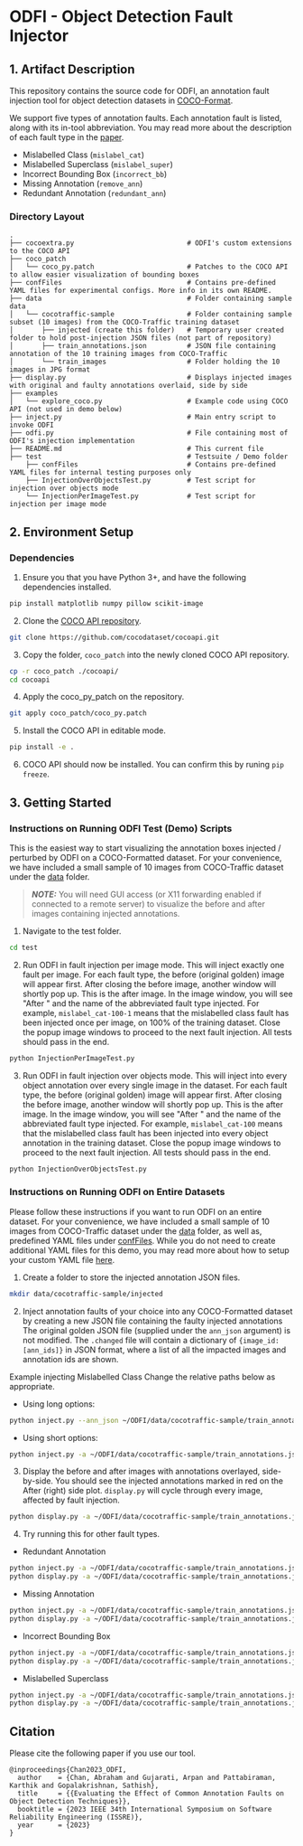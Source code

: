 # ODFI - Object Detection Fault Injector

## 1. Artifact Description

This repository contains the source code for ODFI, an annotation fault injection tool for object detection datasets in [COCO-Format](https://cocodataset.org/#format-data).

We support five types of annotation faults. Each annotation fault is listed, along with its in-tool abbreviation.
You may read more about the description of each fault type in the [paper](https://blogs.ubc.ca/dependablesystemslab/2023/08/07/evaluating-the-effect-of-common-annotation-faults-on-object-detection-techniques-per/).
* Mislabelled Class (`mislabel_cat`)
* Mislabelled Superclass (`mislabel_super`)
* Incorrect Bounding Box (`incorrect_bb`)
* Missing Annotation (`remove_ann`)
* Redundant Annotation (`redundant_ann`)


### Directory Layout

```
.
├── cocoextra.py                            # ODFI's custom extensions to the COCO API
├── coco_patch
│   └── coco_py.patch                       # Patches to the COCO API to allow easier visualization of bounding boxes
├── confFiles                               # Contains pre-defined YAML files for experimental configs. More info in its own README.
├── data                                    # Folder containing sample data
│   └── cocotraffic-sample                  # Folder containing sample subset (10 images) from the COCO-Traffic training dataset
│       ├── injected (create this folder)   # Temporary user created folder to hold post-injection JSON files (not part of repository)
│       ├── train_annotations.json          # JSON file containing annotation of the 10 training images from COCO-Traffic
│       └── train_images                    # Folder holding the 10 images in JPG format
├── display.py                              # Displays injected images with original and faulty annotations overlaid, side by side
├── examples
│   └── explore_coco.py                     # Example code using COCO API (not used in demo below)
├── inject.py                               # Main entry script to invoke ODFI
├── odfi.py                                 # File containing most of ODFI's injection implementation
├── README.md                               # This current file
├── test                                    # Testsuite / Demo folder
    ├── confFiles                           # Contains pre-defined YAML files for internal testing purposes only
    ├── InjectionOverObjectsTest.py         # Test script for injection over objects mode
    └── InjectionPerImageTest.py            # Test script for injection per image mode
```


## 2. Environment Setup

### Dependencies

1. Ensure you that you have Python 3+, and have the following dependencies installed.
```bash
pip install matplotlib numpy pillow scikit-image
```

2. Clone the [COCO API repository](https://github.com/cocodataset/cocoapi.git).
```bash
git clone https://github.com/cocodataset/cocoapi.git
```

3. Copy the folder, `coco_patch` into the newly cloned COCO API repository.
```bash
cp -r coco_patch ./cocoapi/
cd cocoapi
```

4. Apply the coco_py_patch on the repository.
```bash
git apply coco_patch/coco_py.patch
```

5. Install the COCO API in editable mode.
```bash
pip install -e .
```

6. COCO API should now be installed. You can confirm this by runing `pip freeze`.


## 3. Getting Started

### Instructions on Running ODFI Test (Demo) Scripts

This is the easiest way to start visualizing the annotation boxes injected / perturbed by ODFI on a COCO-Formatted dataset.
For your convenience, we have included a small sample of 10 images from COCO-Traffic dataset under the [data](./data/) folder.

> **_NOTE:_**  You will need GUI access (or X11 forwarding enabled if connected to a remote server) to visualize the before and after images containing injected annotations.

1. Navigate to the test folder.
```bash
cd test
```

2. Run ODFI in fault injection per image mode. This will inject exactly one fault per image. For each fault type, the before (original golden) image will appear first.
After closing the before image, another window will shortly pop up. This is the after image. In the image window, you will see "After " and the name of the abbreviated fault type injected.
For example, `mislabel_cat-100-1` means that the mislabelled class fault has been injected once per image, on 100% of the training dataset. Close the popup image windows to proceed to the next fault injection. All tests should pass in the end.
```bash
python InjectionPerImageTest.py
```

3. Run ODFI in fault injection over objects mode. This will inject into every object annotation over every single image in the dataset. For each fault type, the before (original golden) image will appear first.
After closing the before image, another window will shortly pop up. This is the after image. In the image window, you will see "After " and the name of the abbreviated fault type injected.
For example, `mislabel_cat-100` means that the mislabelled class fault has been injected into every object annotation in the training dataset.  Close the popup image windows to proceed to the next fault injection. All tests should pass in the end.
```bash
python InjectionOverObjectsTest.py
```

### Instructions on Running ODFI on Entire Datasets

Please follow these instructions if you want to run ODFI on an entire dataset.
For your convenience, we have included a small sample of 10 images from COCO-Traffic dataset under the [data](./data/) folder, as well as, predefined YAML files under [confFiles](./confFiles/).
While you do not need to create additional YAML files for this demo, you may read more about how to setup your custom YAML file [here](./confFiles/README.md).

1. Create a folder to store the injected annotation JSON files.
```bash
mkdir data/cocotraffic-sample/injected
```

2. Inject annotation faults of your choice into any COCO-Formatted dataset by creating a new JSON file containing the faulty injected annotations
The original golden JSON file (supplied under the `ann_json` argument) is not modified.
The `.changed` file will contain a dictionary of `{image_id: [ann_ids]}` in JSON format, where a list of all the impacted images and annotation ids are shown.

Example injecting Mislabelled Class
Change the relative paths below as appropriate.

* Using long options:
```bash
python inject.py --ann_json ~/ODFI/data/cocotraffic-sample/train_annotations.json --images_path ~/ODFI/data/cocotraffic-sample/train_images --odfi_yaml ~/ODFI/confFiles/mislabel_cat-10.yaml --output ~/ODFI/data/cocotraffic-sample/injected/mislabel_cat-10.json --change_file ~/ODFI/data/cocotraffic-sample/injected/mislabel_cat-10.changed
```

* Using short options:
```bash
python inject.py -a ~/ODFI/data/cocotraffic-sample/train_annotations.json -i ~/ODFI/data/cocotraffic-sample/train_images -y ~/ODFI/confFiles/mislabel_cat-10.yaml -o ~/ODFI/data/cocotraffic-sample/injected/mislabel_cat-10.json -c ~/ODFI/data/cocotraffic-sample/injected/mislabel_cat-10.changed
```

3. Display the before and after images with annotations overlayed, side-by-side.
You should see the injected annotations marked in red on the After (right) side plot.
`display.py` will cycle through every image, affected by fault injection.
```bash
python display.py -a ~/ODFI/data/cocotraffic-sample/train_annotations.json -i ~/ODFI/data/cocotraffic-sample/train_images -o ~/ODFI/data/cocotraffic-sample/injected/mislabel_cat-10.json -c ~/ODFI/data/cocotraffic-sample/injected/mislabel_cat-10.changed
```

4. Try running this for other fault types.
* Redundant Annotation
```bash
python inject.py -a ~/ODFI/data/cocotraffic-sample/train_annotations.json -i ~/ODFI/data/cocotraffic-sample/train_images -y ~/ODFI/confFiles/redundant_ann-10.yaml -o ~/ODFI/data/cocotraffic-sample/injected/redundant_ann-10.json -c ~/ODFI/data/cocotraffic-sample/injected/redundant_ann-10.changed
python display.py -a ~/ODFI/data/cocotraffic-sample/train_annotations.json -i ~/ODFI/data/cocotraffic-sample/train_images -o ~/ODFI/data/cocotraffic-sample/injected/redundant_ann-10.json -c ~/ODFI/data/cocotraffic-sample/injected/redundant_ann-10.changed
```

* Missing Annotation
```bash
python inject.py -a ~/ODFI/data/cocotraffic-sample/train_annotations.json -i ~/ODFI/data/cocotraffic-sample/train_images -y ~/ODFI/confFiles/remove_ann-10.yaml -o ~/ODFI/data/cocotraffic-sample/injected/remove_ann-10.json -c ~/ODFI/data/cocotraffic-sample/injected/remove_ann-10.changed
python display.py -a ~/ODFI/data/cocotraffic-sample/train_annotations.json -i ~/ODFI/data/cocotraffic-sample/train_images -o ~/ODFI/data/cocotraffic-sample/injected/remove_ann-10.json -c ~/ODFI/data/cocotraffic-sample/injected/remove_ann-10.changed
```

* Incorrect Bounding Box
```bash
python inject.py -a ~/ODFI/data/cocotraffic-sample/train_annotations.json -i ~/ODFI/data/cocotraffic-sample/train_images -y ~/ODFI/confFiles/incorrect_bb-10.yaml -o ~/ODFI/data/cocotraffic-sample/injected/incorrect_bb-10.json -c ~/ODFI/data/cocotraffic-sample/injected/incorrect_bb-10.changed
python display.py -a ~/ODFI/data/cocotraffic-sample/train_annotations.json -i ~/ODFI/data/cocotraffic-sample/train_images -o ~/ODFI/data/cocotraffic-sample/injected/incorrect_bb-10.json -c ~/ODFI/data/cocotraffic-sample/injected/incorrect_bb-10.changed
```

* Mislabelled Superclass
```bash
python inject.py -a ~/ODFI/data/cocotraffic-sample/train_annotations.json -i ~/ODFI/data/cocotraffic-sample/train_images -y ~/ODFI/confFiles/mislabel_super-10.yaml -o ~/ODFI/data/cocotraffic-sample/injected/mislabel_super-10.json -c ~/ODFI/data/cocotraffic-sample/injected/mislabel_super-10.changed
python display.py -a ~/ODFI/data/cocotraffic-sample/train_annotations.json -i ~/ODFI/data/cocotraffic-sample/train_images -o ~/ODFI/data/cocotraffic-sample/injected/mislabel_super-10.json -c ~/ODFI/data/cocotraffic-sample/injected/mislabel_super-10.changed
```

## Citation

Please cite the following paper if you use our tool.

```
@inproceedings{Chan2023_ODFI,
  author    = {Chan, Abraham and Gujarati, Arpan and Pattabiraman, Karthik and Gopalakrishnan, Sathish},
  title     = {{Evaluating the Effect of Common Annotation Faults on Object Detection Techniques}},
  booktitle = {2023 IEEE 34th International Symposium on Software Reliability Engineering (ISSRE)},
  year      = {2023}
}
```

